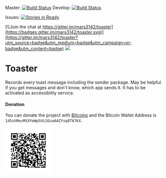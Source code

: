 Master: [![Build Status](https://travis-ci.org/mars3142/toaster.svg?branch=master)](https://travis-ci.org/mars3142/toaster) Develop: [![Build Status](https://travis-ci.org/mars3142/toaster.svg?branch=develop)](https://travis-ci.org/mars3142/toaster) 

Issues: [![Stories in Ready](https://badge.waffle.io/mars3142/toaster.svg?label=ready&title=Ready)](http://waffle.io/mars3142/toaster)

[![Join the chat at https://gitter.im/mars3142/toaster](https://badges.gitter.im/mars3142/toaster.svg)](https://gitter.im/mars3142/toaster?utm_source=badge&utm_medium=badge&utm_campaign=pr-badge&utm_content=badge) <a target="_blank" href="https://crowdin.com/project/toaster"><img src="https://d322cqt584bo4o.cloudfront.net/toaster/localized.svg"></a>

Toaster
=======
Records every toast message including the sender package. May be helpful if you get messages and don't know, which app sends it.
It has to be activated as accessibility service.


#### Donation

You can donate the project with [Bitcoins](http://en.wikipedia.org/wiki/Bitcoin) and the Bitcoin Wallet Address is `145shMevMSXYeWp5VLSGcw6AZYsq8T67KX`.

![Bitcoin QRCode](qrcode_bitcoin.png)

